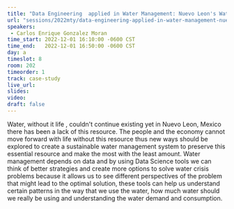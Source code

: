 ```yaml
---
title: "Data Engineering  applied in Water Management: Nuevo Leon's Water Crisis"
url: "sessions/2022mty/data-engineering-applied-in-water-management-nuevo-leon-s-water-crisis"
speakers:
 - Carlos Enrique Gonzalez Moran
time_start: 2022-12-01 16:10:00 -0600 CST
time_end:   2022-12-01 16:50:00 -0600 CST
day: a
timeslot: 8
room: 202
timeorder: 1
track: case-study 
live_url: 
slides: 
video: 
draft: false
---
```


Water, without it life , couldn't continue existing yet in Nuevo Leon, Mexico there has been a lack of this resource. The people and the economy cannot move forward with life without this resource thus new ways should be explored to create a sustainable water management system to preserve this essential resource and make the most with the least amount. Water management depends on data and by using Data Science tools we can think of better strategies and create more options to solve water crisis problems because it allows us to see different perspectives of the problem that might lead to the optimal solution, these tools can help us understand certain patterns in the way that we use the water, how much water should we really be using and understanding the water demand and consumption.